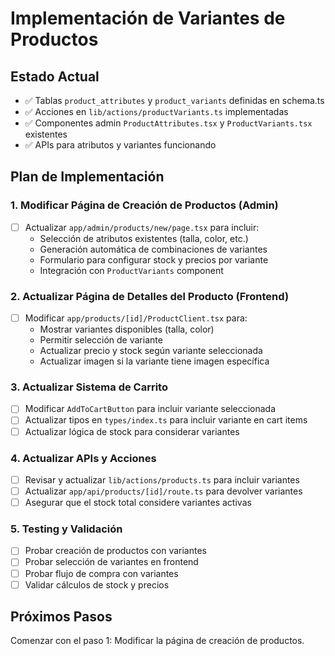 # Implementación de Variantes de Productos

## Estado Actual
- ✅ Tablas `product_attributes` y `product_variants` definidas en schema.ts
- ✅ Acciones en `lib/actions/productVariants.ts` implementadas
- ✅ Componentes admin `ProductAttributes.tsx` y `ProductVariants.tsx` existentes
- ✅ APIs para atributos y variantes funcionando

## Plan de Implementación

### 1. Modificar Página de Creación de Productos (Admin)
- [ ] Actualizar `app/admin/products/new/page.tsx` para incluir:
  - Selección de atributos existentes (talla, color, etc.)
  - Generación automática de combinaciones de variantes
  - Formulario para configurar stock y precios por variante
  - Integración con `ProductVariants` component

### 2. Actualizar Página de Detalles del Producto (Frontend)
- [ ] Modificar `app/products/[id]/ProductClient.tsx` para:
  - Mostrar variantes disponibles (talla, color)
  - Permitir selección de variante
  - Actualizar precio y stock según variante seleccionada
  - Actualizar imagen si la variante tiene imagen específica

### 3. Actualizar Sistema de Carrito
- [ ] Modificar `AddToCartButton` para incluir variante seleccionada
- [ ] Actualizar tipos en `types/index.ts` para incluir variante en cart items
- [ ] Actualizar lógica de stock para considerar variantes

### 4. Actualizar APIs y Acciones
- [ ] Revisar y actualizar `lib/actions/products.ts` para incluir variantes
- [ ] Actualizar `app/api/products/[id]/route.ts` para devolver variantes
- [ ] Asegurar que el stock total considere variantes activas

### 5. Testing y Validación
- [ ] Probar creación de productos con variantes
- [ ] Probar selección de variantes en frontend
- [ ] Probar flujo de compra con variantes
- [ ] Validar cálculos de stock y precios

## Próximos Pasos
Comenzar con el paso 1: Modificar la página de creación de productos.
